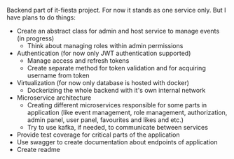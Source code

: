Backend part of it-fiesta project. For now it stands as one service only. But I have plans to do things:
+ Create an abstract class for admin and host service to manage events (in progress)
  + Think about managing roles within admin permissions
+ Authentication (for now only JWT authentication supported) 
  + Manage access and refresh tokens
  + Create separate method for token validation and for acquiring username from token
+ Virtualization (for now only database is hosted with docker)
  + Dockerizing the whole backend with it's own internal network
+ Microservice architecture
  + Creating different microservices responsible for some parts in application (like event management, role management, authorization, admin panel, user panel, favourites and likes and etc.)
  + Try to use kafka, if needed, to communicate between services
+ Provide test coverage for critical parts of the application
+ Use swagger to create documentation about endpoints of application
+ Create readme
